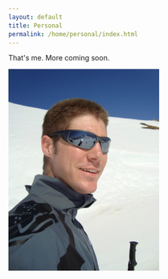 ```yaml
---
layout: default
title: Personal
permalink: /home/personal/index.html
---
```




That's me. More coming soon.

<img src="/resources/images/winter.jpg" width="300" height="400" class="imageinline"/>






